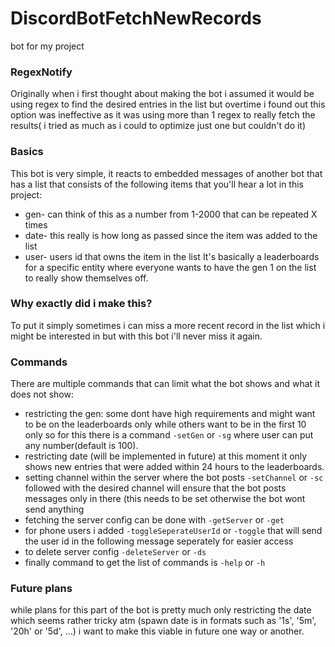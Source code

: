 # DiscordBotFetchNewRecords
bot for my project

### RegexNotify
Originally when i first thought about making the bot i assumed it would be using regex to find the desired entries in the list but overtime i found out this option was ineffective as it was using more than 1 regex to really fetch the results( i tried as much as i could to optimize just one but couldn't do it)

### Basics
This bot is very simple, it reacts to embedded messages of another bot that has a list that consists of the following items that you'll hear a lot in this project:
- gen- can think of this as a number from 1-2000 that can be repeated X times
- date- this really is how long as passed since the item was added to the list
- user- users id that owns the item in the list
It's basically a leaderboards for a specific entity where everyone wants to have the gen 1 on the list to really show themselves off.

### Why exactly did i make this?
To put it simply sometimes i can miss a more recent record in the list which i might be interested in but with this bot i'll never miss it again.

### Commands
There are multiple commands that can limit what the bot shows and what it does not show:
- restricting the gen: some dont have high requirements and might want to be on the leaderboards only while others want to be in the first 10 only so for this there is a command `-setGen` or `-sg` where user can put any number(default is 100).
- restricting date (will be implemented in future) at this moment it only shows new entries that were added within 24 hours to the leaderboards.
- setting channel within the server where the bot posts `-setChannel` or `-sc` followed with the desired channel will ensure that the bot posts messages only in there (this needs to be set otherwise the bot wont send anything
-  fetching the server config can be done with `-getServer` or `-get`
- for phone users i added `-toggleSeperateUserId` or `-toggle` that will send the user id in the following message seperately for easier access
- to delete server config `-deleteServer` or `-ds`
- finally command to get the list of commands is `-help` or `-h`

### Future plans
while plans for this part of the bot is pretty much only restricting the date which seems rather tricky atm (spawn date is in formats such as '1s', '5m', '20h' or '5d', ...) i want to make this viable in future one way or another.

